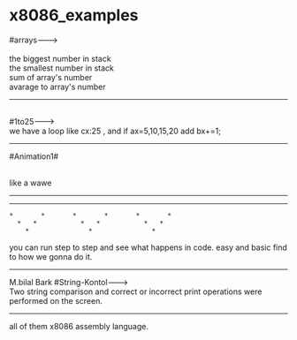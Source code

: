 # x8086_examples

#arrays--->
<br></br>
the biggest number in stack 
<br>
the smallest number in stack 
<br>
sum of array's number
<br>
avarage to array's number

---------------------------
<br>
#1to25---><br>
we have a loop like cx:25 , and if ax=5,10,15,20 add bx+=1; 

----------------------

#Animation1# <br></br>

like a wawe

*               *               *               *
  *           *   *           *   *           *
    *       *       *       *       *       *
      *   *           *   *           *   *
        *               *               *
       
you can run step to step and see what happens in code. easy and basic find to how we gonna do it.       
       

------------------------------
M.bilal Bark
#String-Kontol---><br>
Two string comparison and correct or incorrect print operations were performed on the screen.

------------------------------


all of them x8086 assembly language.




